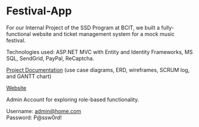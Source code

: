# Festival-App

For our Internal Project of the SSD Program at BCIT, we built a fully-functional website and ticket management system for a mock music festival. 

Technologies used: ASP.NET MVC with Entity and Identity Frameworks, MS SQL, SendGrid, PayPal, ReCaptcha.

[Project Documentation](https://docs.google.com/document/d/14Z0xeXJ2QotI1dm3VLGmXY7fQMCPNBzM493BJcQ865c/view) (use case diagrams, ERD, wireframes, SCRUM log, and GANTT chart)

[Website](https://internalproject.azurewebsites.net/)

Admin Account for exploring role-based functionality.

Username: admin@home.com <br>
Password: P@ssw0rd!
